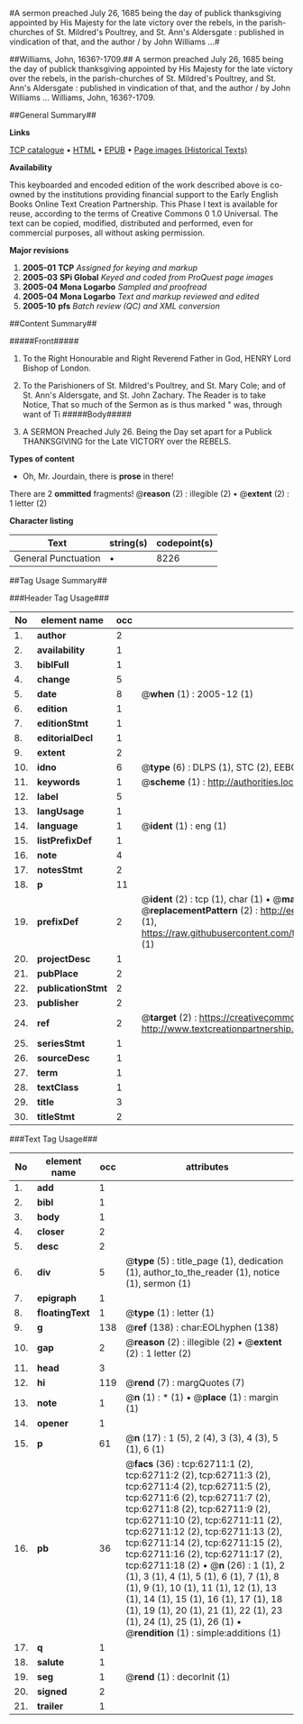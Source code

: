 #A sermon preached July 26, 1685 being the day of publick thanksgiving appointed by His Majesty for the late victory over the rebels, in the parish-churches of St. Mildred's Poultrey, and St. Ann's Aldersgate : published in vindication of that, and the author / by John Williams ...#

##Williams, John, 1636?-1709.##
A sermon preached July 26, 1685 being the day of publick thanksgiving appointed by His Majesty for the late victory over the rebels, in the parish-churches of St. Mildred's Poultrey, and St. Ann's Aldersgate : published in vindication of that, and the author / by John Williams ...
Williams, John, 1636?-1709.

##General Summary##

**Links**

[TCP catalogue](http://www.ota.ox.ac.uk/tcp/)  • 
[HTML](http://tei.it.ox.ac.uk/tcp/Texts-HTML/free/A66/A66419.html)  • 
[EPUB](http://tei.it.ox.ac.uk/tcp/Texts-EPUB/free/A66/A66419.epub) • 
[Page images (Historical Texts)](https://data.historicaltexts.jisc.ac.uk/view?pubId=eebo-12528340e&pageId=eebo-12528340e-62711-1)

**Availability**

This keyboarded and encoded edition of the
	       work described above is co-owned by the institutions
	       providing financial support to the Early English Books
	       Online Text Creation Partnership. This Phase I text is
	       available for reuse, according to the terms of Creative
	       Commons 0 1.0 Universal. The text can be copied,
	       modified, distributed and performed, even for
	       commercial purposes, all without asking permission.

**Major revisions**

1. __2005-01__ __TCP__ *Assigned for keying and markup*
1. __2005-03__ __SPi Global__ *Keyed and coded from ProQuest page images*
1. __2005-04__ __Mona Logarbo__ *Sampled and proofread*
1. __2005-04__ __Mona Logarbo__ *Text and markup reviewed and edited*
1. __2005-10__ __pfs__ *Batch review (QC) and XML conversion*

##Content Summary##

#####Front#####

1. To the Right Honourable and Right Reverend Father in God, HENRY Lord Bishop of London.

1. To the Parishioners of St. Mildred's Poultrey, and St. Mary Cole; and of St. Ann's Aldersgate, and St. John Zachary.
The Reader is to take Notice, That so much of the Sermon as is thus marked " was, through want of Ti
#####Body#####

1. A SERMON Preached July 26. Being the Day set apart for a Publick THANKSGIVING for the Late VICTORY over the REBELS.

**Types of content**

  * Oh, Mr. Jourdain, there is **prose** in there!

There are 2 **ommitted** fragments! 
 @__reason__ (2) : illegible (2)  •  @__extent__ (2) : 1 letter (2)

**Character listing**


|Text|string(s)|codepoint(s)|
|---|---|---|
|General Punctuation|•|8226|

##Tag Usage Summary##

###Header Tag Usage###

|No|element name|occ|attributes|
|---|---|---|---|
|1.|__author__|2||
|2.|__availability__|1||
|3.|__biblFull__|1||
|4.|__change__|5||
|5.|__date__|8| @__when__ (1) : 2005-12 (1)|
|6.|__edition__|1||
|7.|__editionStmt__|1||
|8.|__editorialDecl__|1||
|9.|__extent__|2||
|10.|__idno__|6| @__type__ (6) : DLPS (1), STC (2), EEBO-CITATION (1), OCLC (1), VID (1)|
|11.|__keywords__|1| @__scheme__ (1) : http://authorities.loc.gov/ (1)|
|12.|__label__|5||
|13.|__langUsage__|1||
|14.|__language__|1| @__ident__ (1) : eng (1)|
|15.|__listPrefixDef__|1||
|16.|__note__|4||
|17.|__notesStmt__|2||
|18.|__p__|11||
|19.|__prefixDef__|2| @__ident__ (2) : tcp (1), char (1)  •  @__matchPattern__ (2) : ([0-9\-]+):([0-9IVX]+) (1), (.+) (1)  •  @__replacementPattern__ (2) : http://eebo.chadwyck.com/downloadtiff?vid=$1&page=$2 (1), https://raw.githubusercontent.com/textcreationpartnership/Texts/master/tcpchars.xml#$1 (1)|
|20.|__projectDesc__|1||
|21.|__pubPlace__|2||
|22.|__publicationStmt__|2||
|23.|__publisher__|2||
|24.|__ref__|2| @__target__ (2) : https://creativecommons.org/publicdomain/zero/1.0/ (1), http://www.textcreationpartnership.org/docs/. (1)|
|25.|__seriesStmt__|1||
|26.|__sourceDesc__|1||
|27.|__term__|1||
|28.|__textClass__|1||
|29.|__title__|3||
|30.|__titleStmt__|2||


###Text Tag Usage###

|No|element name|occ|attributes|
|---|---|---|---|
|1.|__add__|1||
|2.|__bibl__|1||
|3.|__body__|1||
|4.|__closer__|2||
|5.|__desc__|2||
|6.|__div__|5| @__type__ (5) : title_page (1), dedication (1), author_to_the_reader (1), notice (1), sermon (1)|
|7.|__epigraph__|1||
|8.|__floatingText__|1| @__type__ (1) : letter (1)|
|9.|__g__|138| @__ref__ (138) : char:EOLhyphen (138)|
|10.|__gap__|2| @__reason__ (2) : illegible (2)  •  @__extent__ (2) : 1 letter (2)|
|11.|__head__|3||
|12.|__hi__|119| @__rend__ (7) : margQuotes (7)|
|13.|__note__|1| @__n__ (1) : * (1)  •  @__place__ (1) : margin (1)|
|14.|__opener__|1||
|15.|__p__|61| @__n__ (17) : 1 (5), 2 (4), 3 (3), 4 (3), 5 (1), 6 (1)|
|16.|__pb__|36| @__facs__ (36) : tcp:62711:1 (2), tcp:62711:2 (2), tcp:62711:3 (2), tcp:62711:4 (2), tcp:62711:5 (2), tcp:62711:6 (2), tcp:62711:7 (2), tcp:62711:8 (2), tcp:62711:9 (2), tcp:62711:10 (2), tcp:62711:11 (2), tcp:62711:12 (2), tcp:62711:13 (2), tcp:62711:14 (2), tcp:62711:15 (2), tcp:62711:16 (2), tcp:62711:17 (2), tcp:62711:18 (2)  •  @__n__ (26) : 1 (1), 2 (1), 3 (1), 4 (1), 5 (1), 6 (1), 7 (1), 8 (1), 9 (1), 10 (1), 11 (1), 12 (1), 13 (1), 14 (1), 15 (1), 16 (1), 17 (1), 18 (1), 19 (1), 20 (1), 21 (1), 22 (1), 23 (1), 24 (1), 25 (1), 26 (1)  •  @__rendition__ (1) : simple:additions (1)|
|17.|__q__|1||
|18.|__salute__|1||
|19.|__seg__|1| @__rend__ (1) : decorInit (1)|
|20.|__signed__|2||
|21.|__trailer__|1||
